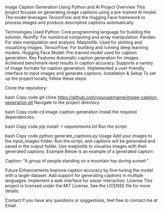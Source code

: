 Image Caption Generation Using Python and AI
Project Overview
This project focuses on generating image captions using a pre-trained AI model. The model leverages TensorFlow and the Hugging Face framework to process images and produce descriptive captions automatically.

Technologies Used
Python: Core programming language for building the solution.
NumPy: For numerical computing and array manipulation.
Pandas: For data manipulation and analysis.
Matplotlib: Used for plotting and visualizing images.
TensorFlow: For building and running deep learning models.
Hugging Face Model: Pre-trained model used for caption generation.
Key Features
Automatic caption generation for images.
Achieved benchmark-level results in caption accuracy.
Supports a variety of image formats for caption generation.
Implemented a user-friendly interface to input images and generate captions.
Installation & Setup
To set up the project locally, follow these steps:

Clone the repository:

bash
Copy code
git clone https://github.com/yourusername/image-caption-generation.git
Navigate to the project directory:

bash
Copy code
cd image-caption-generation
Install the required dependencies:

bash
Copy code
pip install -r requirements.txt
Run the script:

bash
Copy code
python generate_captions.py
Usage
Add your images to the input_images folder.
Run the script, and captions will be generated and saved in the output folder.
Use matplotlib to visualize images with their generated captions.
Example
Below is an example of a generated caption:


Caption: "A group of people standing on a mountain top during sunset."

Future Enhancements
Improve caption accuracy by fine-tuning the model with a larger dataset.
Add support for generating captions in multiple languages.
Implement a web interface for easier interaction.
License
This project is licensed under the MIT License. See the LICENSE file for more details.

Contact
If you have any questions or suggestions, feel free to contact me at Email.
